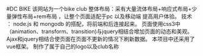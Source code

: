 #DC BIKE
该网站为一个bike club 
整体布局：采有大量流体布局+响应式布局+少量弹性布局+rem布局 ，让整个页面适配于pc 以及移动端 提高用户体验。
技术 ： node.js  和  mongodb  的搭配，将前端和后连接起来。 页面使用css3中（animation、transform、transition)与jquery相结合增加页面的动态和美观。
Ajax和jquery相结合使页面在页面不更新的情况下刷新数据。
本项目中还采用了vue框架。
制作了属于自己的logo以及club名称




